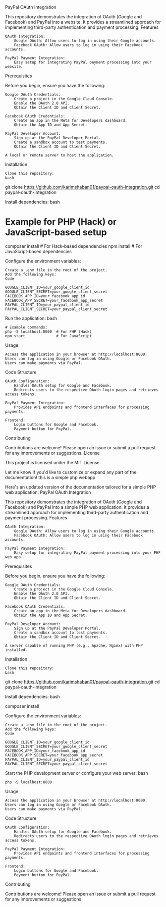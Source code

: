 PayPal OAuth Integration

This repository demonstrates the integration of OAuth (Google and Facebook) and PayPal into a website. It provides a streamlined approach for implementing third-party authentication and payment processing.
Features

    OAuth Integration:
        Google OAuth: Allow users to log in using their Google accounts.
        Facebook OAuth: Allow users to log in using their Facebook accounts.

    PayPal Payment Integration:
        Easy setup for integrating PayPal payment processing into your website.

Prerequisites

Before you begin, ensure you have the following:

    Google OAuth Credentials:
        Create a project in the Google Cloud Console.
        Enable the OAuth 2.0 API.
        Obtain the Client ID and Client Secret.

    Facebook OAuth Credentials:
        Create an app in the Meta for Developers dashboard.
        Obtain the App ID and App Secret.

    PayPal Developer Account:
        Sign up at the PayPal Developer Portal.
        Create a sandbox account to test payments.
        Obtain the Client ID and Client Secret.

    A local or remote server to host the application.

Installation

    Clone this repository:
    bash

git clone https://github.com/karimshaban01/paypal-oauth-integration.git
cd paypal-oauth-integration

Install dependencies:
bash

# Example for PHP (Hack) or JavaScript-based setup
composer install    # For Hack-based dependencies
npm install         # For JavaScript-based dependencies

Configure the environment variables:

    Create a .env file in the root of the project.
    Add the following keys:
    Code

    GOOGLE_CLIENT_ID=your_google_client_id
    GOOGLE_CLIENT_SECRET=your_google_client_secret
    FACEBOOK_APP_ID=your_facebook_app_id
    FACEBOOK_APP_SECRET=your_facebook_app_secret
    PAYPAL_CLIENT_ID=your_paypal_client_id
    PAYPAL_CLIENT_SECRET=your_paypal_client_secret

Run the application:
bash

    # Example commands:
    php -S localhost:8000  # For PHP (Hack)
    npm start              # For JavaScript

Usage

    Access the application in your browser at http://localhost:8000.
    Users can log in using Google or Facebook OAuth.
    Users can make payments via PayPal.

Code Structure

    OAuth Configuration:
        Handles OAuth setup for Google and Facebook.
        Redirects users to the respective OAuth login pages and retrieves access tokens.

    PayPal Payment Integration:
        Provides API endpoints and frontend interfaces for processing payments.

    Frontend:
        Login buttons for Google and Facebook.
        Payment button for PayPal.

Contributing

Contributions are welcome! Please open an issue or submit a pull request for any improvements or suggestions.
License

This project is licensed under the MIT License.

Let me know if you'd like to customize or expand any part of the documentation!
this is a simple php webapp

Here's an updated version of the documentation tailored for a simple PHP web application:
PayPal OAuth Integration

This repository demonstrates the integration of OAuth (Google and Facebook) and PayPal into a simple PHP web application. It provides a streamlined approach for implementing third-party authentication and payment processing.
Features

    OAuth Integration:
        Google OAuth: Allow users to log in using their Google accounts.
        Facebook OAuth: Allow users to log in using their Facebook accounts.

    PayPal Payment Integration:
        Easy setup for integrating PayPal payment processing into your PHP web app.

Prerequisites

Before you begin, ensure you have the following:

    Google OAuth Credentials:
        Create a project in the Google Cloud Console.
        Enable the OAuth 2.0 API.
        Obtain the Client ID and Client Secret.

    Facebook OAuth Credentials:
        Create an app in the Meta for Developers dashboard.
        Obtain the App ID and App Secret.

    PayPal Developer Account:
        Sign up at the PayPal Developer Portal.
        Create a sandbox account to test payments.
        Obtain the Client ID and Client Secret.

    A server capable of running PHP (e.g., Apache, Nginx) with PHP installed.

Installation

    Clone this repository:
    bash

git clone https://github.com/karimshaban01/paypal-oauth-integration.git
cd paypal-oauth-integration

Install dependencies:
bash

composer install

Configure the environment variables:

    Create a .env file in the root of the project.
    Add the following keys:
    Code

    GOOGLE_CLIENT_ID=your_google_client_id
    GOOGLE_CLIENT_SECRET=your_google_client_secret
    FACEBOOK_APP_ID=your_facebook_app_id
    FACEBOOK_APP_SECRET=your_facebook_app_secret
    PAYPAL_CLIENT_ID=your_paypal_client_id
    PAYPAL_CLIENT_SECRET=your_paypal_client_secret

Start the PHP development server or configure your web server:
bash

    php -S localhost:8000

Usage

    Access the application in your browser at http://localhost:8000.
    Users can log in using Google or Facebook OAuth.
    Users can make payments via PayPal.

Code Structure

    OAuth Configuration:
        Handles OAuth setup for Google and Facebook.
        Redirects users to the respective OAuth login pages and retrieves access tokens.

    PayPal Payment Integration:
        Provides API endpoints and frontend interfaces for processing payments.

    Frontend:
        Login buttons for Google and Facebook.
        Payment button for PayPal.

Contributing

Contributions are welcome! Please open an issue or submit a pull request for any improvements or suggestions.
